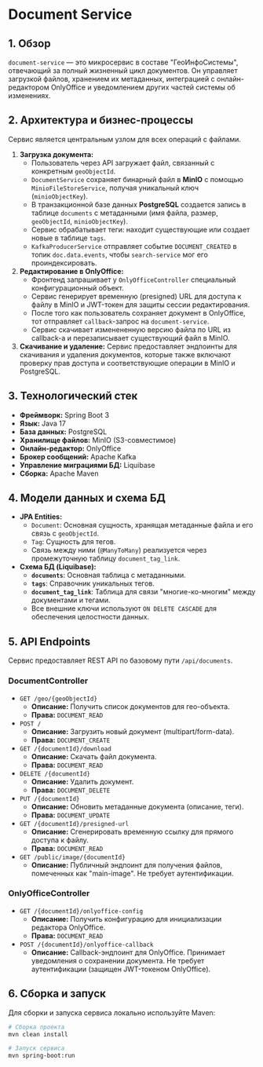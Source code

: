 # Document Service

## 1. Обзор

`document-service` — это микросервис в составе "ГеоИнфоСистемы", отвечающий за полный жизненный цикл документов. Он управляет загрузкой файлов, хранением их метаданных, интеграцией с онлайн-редактором OnlyOffice и уведомлением других частей системы об изменениях.

## 2. Архитектура и бизнес-процессы

Сервис является центральным узлом для всех операций с файлами.

1.  **Загрузка документа:**
    - Пользователь через API загружает файл, связанный с конкретным `geoObjectId`.
    - `DocumentService` сохраняет бинарный файл в **MinIO** с помощью `MinioFileStoreService`, получая уникальный ключ (`minioObjectKey`).
    - В транзакционной базе данных **PostgreSQL** создается запись в таблице `documents` с метаданными (имя файла, размер, `geoObjectId`, `minioObjectKey`).
    - Сервис обрабатывает теги: находит существующие или создает новые в таблице `tags`.
    - `KafkaProducerService` отправляет событие `DOCUMENT_CREATED` в топик `doc.data.events`, чтобы `search-service` мог его проиндексировать.
2.  **Редактирование в OnlyOffice:**
    - Фронтенд запрашивает у `OnlyOfficeController` специальный конфигурационный объект.
    - Сервис генерирует временную (presigned) URL для доступа к файлу в MinIO и JWT-токен для защиты сессии редактирования.
    - После того как пользователь сохраняет документ в OnlyOffice, тот отправляет `callback`-запрос на `document-service`.
    - Сервис скачивает изменененную версию файла по URL из callback-а и перезаписывает существующий файл в MinIO.
3.  **Скачивание и удаление:** Сервис предоставляет эндпоинты для скачивания и удаления документов, которые также включают проверку прав доступа и соответствующие операции в MinIO и PostgreSQL.

## 3. Технологический стек

- **Фреймворк:** Spring Boot 3
- **Язык:** Java 17
- **База данных:** PostgreSQL
- **Хранилище файлов:** MinIO (S3-совместимое)
- **Онлайн-редактор:** OnlyOffice
- **Брокер сообщений:** Apache Kafka
- **Управление миграциями БД:** Liquibase
- **Сборка:** Apache Maven

## 4. Модели данных и схема БД

- **JPA Entities:**
    - `Document`: Основная сущность, хранящая метаданные файла и его связь с `geoObjectId`.
    - `Tag`: Сущность для тегов.
    - Связь между ними (`@ManyToMany`) реализуется через промежуточную таблицу `document_tag_link`.
- **Схема БД (Liquibase):**
    - **`documents`**: Основная таблица с метаданными.
    - **`tags`**: Справочник уникальных тегов.
    - **`document_tag_link`**: Таблица для связи "многие-ко-многим" между документами и тегами.
    - Все внешние ключи используют `ON DELETE CASCADE` для обеспечения целостности данных.

## 5. API Endpoints

Сервис предоставляет REST API по базовому пути `/api/documents`.

### DocumentController
- `GET /geo/{geoObjectId}`
    - **Описание:** Получить список документов для гео-объекта.
    - **Права:** `DOCUMENT_READ`
- `POST /`
    - **Описание:** Загрузить новый документ (multipart/form-data).
    - **Права:** `DOCUMENT_CREATE`
- `GET /{documentId}/download`
    - **Описание:** Скачать файл документа.
    - **Права:** `DOCUMENT_READ`
- `DELETE /{documentId}`
    - **Описание:** Удалить документ.
    - **Права:** `DOCUMENT_DELETE`
- `PUT /{documentId}`
    - **Описание:** Обновить метаданные документа (описание, теги).
    - **Права:** `DOCUMENT_UPDATE`
- `GET /{documentId}/presigned-url`
    - **Описание:** Сгенерировать временную ссылку для прямого доступа к файлу.
    - **Права:** `DOCUMENT_READ`
- `GET /public/image/{documentId}`
    - **Описание:** Публичный эндпоинт для получения файлов, помеченных как "main-image". Не требует аутентификации.

### OnlyOfficeController
- `GET /{documentId}/onlyoffice-config`
    - **Описание:** Получить конфигурацию для инициализации редактора OnlyOffice.
    - **Права:** `DOCUMENT_READ`
- `POST /{documentId}/onlyoffice-callback`
    - **Описание:** Callback-эндпоинт для OnlyOffice. Принимает уведомления о сохранении документа. Не требует аутентификации (защищен JWT-токеном OnlyOffice).

## 6. Сборка и запуск

Для сборки и запуска сервиса локально используйте Maven:

```bash
# Сборка проекта
mvn clean install

# Запуск сервиса
mvn spring-boot:run
```
